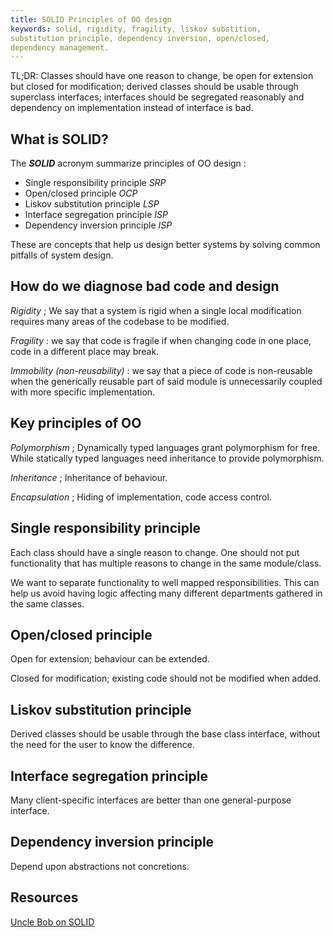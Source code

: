 ```yaml
---
title: SOLID Principles of OO design
keywords: solid, rigidity, fragility, liskov substition, 
substitution principle, dependency inversion, open/closed,
dependency management.
---
```


TL;DR: Classes should have one reason to change, be open
for extension but closed for modification; derived classes
should be usable through superclass interfaces; interfaces
should be segregated reasonably and dependency on implementation
instead of interface is bad.

## What is SOLID?

The _**SOLID**_ acronym summarize principles of OO 
design :
 
- Single responsibility principle _SRP_
- Open/closed principle _OCP_
- Liskov substitution principle _LSP_
- Interface segregation principle _ISP_
- Dependency inversion principle _ISP_

These are concepts that help us design better systems 
by solving common pitfalls of system design.

## How do we diagnose bad code and design

_Rigidity_ ; 
  We say that a system is rigid when
  a single local modification requires many 
  areas of the codebase to be modified.

_Fragility_ : 
  we say that code is fragile if when
  changing code in one place, code in a 
  different place may break.

_Immobility (non-reusability)_ : 
  we say that a piece of code is non-reusable
  when the generically reusable part of said 
  module is unnecessarily coupled with more 
  specific implementation.

## Key principles of OO

_Polymorphism_ ; 
  Dynamically typed languages grant polymorphism 
  for free. While statically typed languages need 
  inheritance to provide polymorphism.

_Inheritance_ ;
  Inheritance of behaviour.

_Encapsulation_ ;
  Hiding of implementation, code access control.

## Single responsibility principle

Each class should have a single reason to change. 
One should not put functionality that has multiple 
reasons to change in the same module/class.

We want to separate functionality to well mapped 
responsibilities. This can help us avoid having logic
affecting many different departments gathered in the 
same classes. 

## Open/closed principle

Open for extension; behaviour can be extended.

Closed for modification; existing code should not be 
modified when added.

## Liskov substitution principle

Derived classes should be usable through the base class 
interface, without the need for the user to know the 
difference.

## Interface segregation principle

Many client-specific interfaces are better than one
general-purpose interface.

## Dependency inversion principle

Depend upon abstractions not concretions.

## Resources

[Uncle Bob on SOLID](https://www.youtube.com/watch?v=TMuno5RZNeE)
